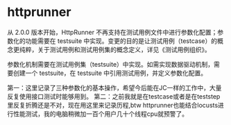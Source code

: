# httprunner
从 2.0.0 版本开始，HttpRunner 不再支持在测试用例文件中进行参数化配置；参数化的功能需要在 testsuite 中实现。变更的目的是让测试用例（testcase）的概念更纯粹，关于测试用例和测试用例集的概念定义，详见《测试用例组织》。

参数化机制需要在测试用例集（testsuite）中实现。如需实现数据驱动机制，需要创建一个 testsuite，在 testsuite 中引用测试用例，并定义参数化配置。

第一：这里记录了三种参数化的基本操作，希望今后能在JC一样的工作中，大量反复使用接口测试时能够用到。
第二：之前我就是在testcase或者是在teststep里反复折腾还是不对，现在用这里来记录历程,btw httprunner也能结合locusts进行性能测试，我的电脑稍微加一百个用户几十个线程cpu就预警了。
